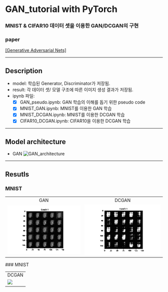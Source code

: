 # GAN_tutorial with PyTorch
### MNIST & CIFAR10 데이터 셋을 이용한 GAN/DCGAN의 구현
### paper
[[Generative Adversarial Nets]](https://arxiv.org/pdf/1406.2661.pdf)  
***************
## Description

* model: 학습된 Generator, Discriminator가 저장됨.  
* result: 각 데이터 셋/ 모델 구조에 따른 이미지 생성 결과가 저장됨.  
* ipynb 파일:   
	- [x] GAN_pseudo.ipynb: GAN 학습의 이해를 돕기 위한 pseudo code
	- [x] MNIST_GAN.ipynb: MNIST를 이용한 GAN 학습
	- [x] MNIST_DCGAN.ipynb: MNIST를 이용한 DCGAN 학습
	- [x] CIFAR10_DCGAN.ipynb: CIFAR10을 이용한 DCGAN 학습
***************
## Model architecture
* GAN
![GAN_architecture](https://user-images.githubusercontent.com/52904626/130410234-fed5d825-59f9-400d-ae0b-bc656eeea630.png)

***************
## Resutls
### MNIST
<table align='center'>
<tr align='center'>
<td> GAN</td>
<td> DCGAN</td>
</tr>
<tr>
<td><img src = 'mnist_gan.gif'>
<td><img src = 'mnist_dcgan.gif'>
</tr>
</table>
### MNIST
<table align='center'>
<tr align='center'>
<td> DCGAN</td>
</tr>
<tr>
<td><img src = 'cifar_dcgan.gif'>
</tr>
</table>
